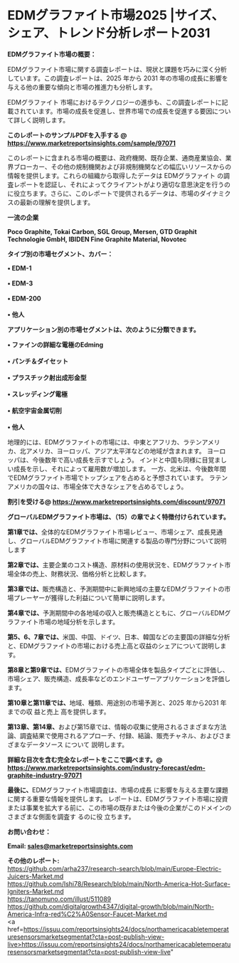 # EDMグラファイト市場2025 |サイズ、シェア、トレンド分析レポート2031

<strong><b>EDMグラファイト市場の概要：</b></strong>

EDMグラファイト市場に関する調査レポートは、現状と課題を巧みに深く分析しています。この調査レポートは、2025 年から 2031 年の市場の成長に影響を与える他の重要な傾向と市場の推進力も分析します。

EDMグラファイト 市場におけるテクノロジーの進歩も、この調査レポートに記載されています。市場の成長を促進し、世界市場での成長を促進する要因について詳しく説明します。

<strong>このレポートのサンプルPDFを入手する @ <a href=https://www.marketreportsinsights.com/sample/97071>https://www.marketreportsinsights.com/sample/97071</a></strong>

このレポートに含まれる市場の概要は、政府機関、既存企業、通商産業協会、業界ブローカー、その他の規制機関および非規制機関などの幅広いリソースからの情報を提供します。これらの組織から取得したデータは EDMグラファイト の調査レポートを認証し、それによってクライアントがより適切な意思決定を行うのに役立ちます。さらに、このレポートで提供されるデータは、市場のダイナミクスの最新の理解を提供します。

<strong>一流の企業</strong>

<strong><b>Poco Graphite, Tokai Carbon, SGL Group, Mersen, GTD Graphit Technologie GmbH, IBIDEN Fine Graphite Material, Novotec</b></strong>

<strong><b>タイプ別の市場セグメント、カバー：</b></strong>

<strong>• EDM-1<br><br>• EDM-3<br><br>• EDM-200<br><br>• 他人</strong>

<strong><b>アプリケーション別の市場セグメントは、次のように分類できます。</b></strong>

<strong>• ファインの詳細な電極のEdming<br><br>• パンチ＆ダイセット<br><br>• プラスチック射出成形金型<br><br>• スレッディング電極<br><br>• 航空宇宙金属切削<br><br>• 他人</strong>

 地理的には、EDMグラファイトの市場には、中東とアフリカ、ラテンアメリカ、北アメリカ、ヨーロッパ、アジア太平洋などの地域が含まれます。 ヨーロッパは、今後数年で高い成長を示すでしょう。 インドと中国も同様に目覚ましい成長を示し、それによって雇用数が増加します。 一方、北米は、今後数年間でEDMグラファイト市場でトップシェアを占めると予想されています。 ラテンアメリカの国々は、市場全体で大きなシェアを占めるでしょう。

<strong>割引を受ける@ <a href=https://www.marketreportsinsights.com/discount/97071>https://www.marketreportsinsights.com/discount/97071</a></strong>

<strong><b>グローバルEDMグラファイト市場は、（15）の章でよく特徴付けられています。</b></strong>

<strong><b>第</b></strong><strong><b>1章では、</b></strong>全体的なEDMグラファイト市場レビュー、市場シェア、成長見通し、グローバルEDMグラファイト市場に関連する製品の専門分野について説明します

<strong><b>第2章では、</b></strong>主要企業のコスト構造、原材料の使用状況を、EDMグラファイト市場全体の売上、財務状況、価格分析と比較します。

<strong><b>第3章では、</b></strong>販売構造と、予測期間中に新興地域の主要なEDMグラファイトの市場プレーヤーが獲得した利益について簡単に説明します。

<strong><b>第4章では、</b></strong>予測期間中の各地域の収入と販売構造とともに、グローバルEDMグラファイト市場の地域分析を示します。

<strong><b>第5、6、7章では、</b></strong>米国、中国、ドイツ、日本、韓国などの主要国の詳細な分析と、EDMグラファイトの市場における売上高と収益のシェアについて説明します。

<strong><b>第8章と第9章では、</b></strong>EDMグラファイトの市場全体を製品タイプごとに評価し、市場シェア、販売構造、成長率などのエンドユーザーアプリケーションを評価します。

<strong><b>第10章と第11章では、</b></strong>地域、種類、用途別の市場予測と、2025 年から2031 年までの収 益と売上 高を提供します。

<strong><b>第13章、第14章、</b></strong>および第15章では、情報の収集に使用されるさまざまな方法論、調査結果で使用されるアプローチ、付録、結論、販売チャネル、およびさまざまなデータソース について 説明します。

<strong>詳細な目次を含む完全なレポートをここで調べます。@ <a href=https://www.marketreportsinsights.com/industry-forecast/edm-graphite-industry-97071>https://www.marketreportsinsights.com/industry-forecast/edm-graphite-industry-97071</a></strong>

<strong><b>最後に、</b></strong>EDMグラファイト市場調査は、市場の成長 に影響を</a>与える主要な課題に関する重要な情報を提供します。 レポートは、EDMグラファイト市場に投資または事業を拡大する前に、この市場の既存または今後の企業がこのドメインのさまざまな側面を調査す るのに役 立ちます。

<strong><b>お問い合わせ：</b></strong>

<strong>Email: </strong><a href=mailto:sales@marketreportsinsights.com><strong>sales@marketreportsinsights.com</strong></a>

<strong>その他のレポート:</strong>
<br>
<a href=https://github.com/arha237/research-search/blob/main/Europe-Electric-Juicers-Market.md>https://github.com/arha237/research-search/blob/main/Europe-Electric-Juicers-Market.md</a>
<br>
<a href=https://github.com/Ishi78/Research/blob/main/North-America-Hot-Surface-Igniters-Market.md>https://github.com/Ishi78/Research/blob/main/North-America-Hot-Surface-Igniters-Market.md</a>
<br>
<a href=https://tanomuno.com/illust/511089>https://tanomuno.com/illust/511089</a>
<br>
<a href=https://github.com/digitalgrowth4347/digital-growth/blob/main/North-America-Infra-red%C2%A0Sensor-Faucet-Market.md>https://github.com/digitalgrowth4347/digital-growth/blob/main/North-America-Infra-red%C2%A0Sensor-Faucet-Market.md</a>
<br>
<a href=https://issuu.com/reportsinsights24/docs/northamericacabletemperaturesensorsmarketsegmentat?cta=post-publish-view-live>https://issuu.com/reportsinsights24/docs/northamericacabletemperaturesensorsmarketsegmentat?cta=post-publish-view-live</a>"
